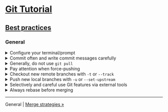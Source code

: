 # [Git Tutorial](../README.md)

## [Best practices](README.md)

### General

<details><summary>Configure your terminal/prompt</summary><p>

So that you always see:
- Current local branch name.
- Git status (how local and remote branches have diverged, working tree status etc.).

If you not already have a heavily configured terminal environment,
you may try out [github.com » biberconf](https://github.com/bibermann/biberconf).


</p></details>

<details><summary>Commit often and write commit messages carefully</summary><p>

To really take advantage of the benefits of a version control system,
it is key to carefully describe the pieces of work you have done.
This makes it easier for reviewers or new developers to understand and verify your code
and helps while merging, especially when conflicts arise.

Basically the structure should be like this:
- *Short subject line*
    - Imperative mood
    - Max 50 characters
- Optional: *Body*
    - Optional: *More detailed description*
        - Max 72 characters per line
    - Optional: *Body meta data*
        - Header-like format
        - See [git.wiki.kernel.org » CommitMessageConventions](https://git.wiki.kernel.org/index.php/CommitMessageConventions) for an (incomplete) list

**Important:** The body has to be separated by an empty line.

Example:
```
Fix something serious

The body should describe what was done and why, but not how.
It should not repeat the subject line - omit the description, if there
is nothing more to say.

Closes: #123
Co-Authored-By: Some Author <some-author@company.com>
```

See [git.wiki.kernel.org » CommitMessageConventions](https://git.wiki.kernel.org/index.php/CommitMessageConventions) for an (incomplete) list of possible trailers.

Further reading:
- [theserverside.com » How to write a Git commit message properly with examples](https://www.theserverside.com/video/Follow-these-git-commit-message-guidelines)

</p></details>

<details><summary>Generally, do not use <code>git pull</code></summary><p>

Use `git fetch; git merge --ff-only origin/BRANCH` instead.
That way you get an error if the remote branch was rebased.
Else an unwanted merge-commit gets created, which, in case the remote branch was rebased, could re-introduce unwanted changes.

You are safe to use `git pull` if:
- You have no unpushed commits.
- Local branch and upstream remote branch have not diverged,
  i.e. none of the branches were rebased before its merge-base
  (if unsure, call `git fetch` and see Git status).
- You know that nobody else will force-push something at this moment.

</p></details>

<details><summary>Pay attention when force-pushing</summary><p>

Do ***not*** use `git push -f` or `git push --force` on branches where others may also push to.

Alternatively you may use `git push --force-with-lease`, which refuses to push
if the remote branch has been updated from the current point of view of your repository,
i.e. if the upstream remote branch is no longer in sync with your local copy of the remote branch.
***Be aware*** that `git fetch` will sync this, so a `git fetch` followed by a `git push --force-with-lease`
will ***not*** protect you overriding changes from other committers.
If you have rebased a remote branch and really need to `git fetch` before `git push --force-with-lease`,
make sure to read the output of `git fetch` to see whether the remote branch has changed in the meantime.

</p></details>

<details><summary>Checkout new remote branches with <code>-t</code> or <code>--track</code></summary><p>

Checkout new remote branches (i.e., branches you have not checked out before) with `git checkout -t BRANCH`.

This is to correctly configure pull/push commands and seeing the Git status in your terminal/prompt.

</p></details>

<details><summary>Push new local branches with <code>-u</code> or <code>--set-upstream</code></summary><p>

Push new local branches (i.e. branches you've created and which were not yet pushed before)
with `git push -u origin/BRANCH`

This is to correctly configure pull/push commands and seeing the Git status in your terminal/prompt.

</p></details>

<details><summary>Selectively and careful use Git features via external tools</summary><p>

Never use Git features of your IDE or another tool,
if you do not exactly know to wich Git command(s) the tool action would map.

Otherwise it is difficult to de-mystify and learn or understand Git,
which will be necessary for more complex problems or situations that may arise.

</p></details>

<details><summary>Always rebase before merging</summary><p>

Merge commits must ***not*** contain any changes and should only serve for grouping batches of work.

Each logical piece of change should be represented by a single commit which holds the respective commit meta data
(commit message, author etc.).
If you merge a worker branch into the main branch and conflicts occur,
the conflict resolution would be part of the merge commit.
This work may be extremely difficult and easily results in failures.
But these failures then are somehow hidden in the merge and unrelated to any logical piece of work.
That means you have no commit message describing the change (as part of the merge commit)
which would allow you to validate the work afterwards.

You can avoid all this mess by rebasing the source branch onto the target branch before doing a `git merge --no-ff`.
Then the conflict resolution moves to the respective commit of the source branch and the logical pieces of change
keep self-contained and are not scattered into some merge commit.
That also means that each bug which may be introduced by the conflict resolution is spottable,
it can easily be identified by going through the commits and validated by reading the commit message.

</p></details>

---
General | [Merge strategies »](2-merge-strategies.md)
